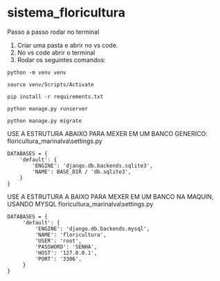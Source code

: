 # sistema_floricultura

Passo a passo rodar no terminal 
1.	Criar uma pasta e abrir no vs code.
2.	No vs code abrir o terminal
3.	Rodar os seguintes comandos:
```
python -m venv venv
```
```
source venv/Scripts/Activate
```
```
pip install -r requirements.txt
```
```
python manage.py runserver
```
```
python manage.py migrate
```
USE A ESTRUTURA ABAIXO PARA MEXER EM UM BANCO GENERICO:
floricultura_marinalva\settings.py 
```
DATABASES = {
    'default': {
        'ENGINE': 'django.db.backends.sqlite3',
        'NAME': BASE_DIR / 'db.sqlite3',
    }
}
```
USE A ESTRUTURA A BAIXO PARA MEXER EM UM BANCO NA MAQUIN, USANDO MYSQL
floricultura_marinalva\settings.py
```
DATABASES = {
     'default': {
         'ENGINE': 'django.db.backends.mysql',
         'NAME': 'floricultura',
         'USER': 'root',
         'PASSWORD': 'SENHA',
         'HOST': '127.0.0.1',
         'PORT': '3306',
     }
}
```
